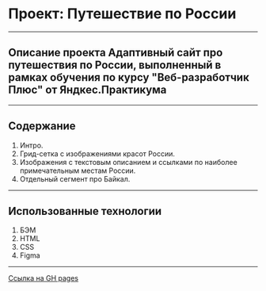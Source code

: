 # Проект: Путешествие по России
------------------------------ 

## **Описание проекта** Адаптивный сайт про путешествия по России, выполненный в рамках обучения по курсу "Веб-разработчик Плюс" от Яндкес.Практикума
------------------------------ 

## **Содержание**
1. Интро.
2. Грид-сетка с изображениями красот России.
3. Изображения с текстовым описанием и ссылками по наиболее примечательным местам России.
4. Отдельный сегмент про Байкал.
------------------------------ 
## **Использованные технологии**
1. БЭМ
2. HTML
3. CSS
4. Figma
------------------------------ 
[Ссылка на GH pages](https://edgar-ianke.github.io/russian-travel/)
